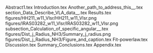 Abstract1.tex
Introduction.tex
Another_path_to_address_this__.tex
section_Data_Describe_VLA_data__.tex
Results.tex
figures/HH211_w11_Vlsr/HH211_w11_Vlsr.png
figures/IRAS03282_w11_Vlsr/IRAS03282_w11_Vlsr.png
subsection_Calculation_of_specific_angular__.tex
figures/Dist_j_Radius_NH3/Summary_j_radius.png
figures/Dist_j_Radius_NH3/Figure_and_caption.tex
Fit-powerlaw.tex
Discussion.tex
Summary_Conclusions.tex
Appendix.tex